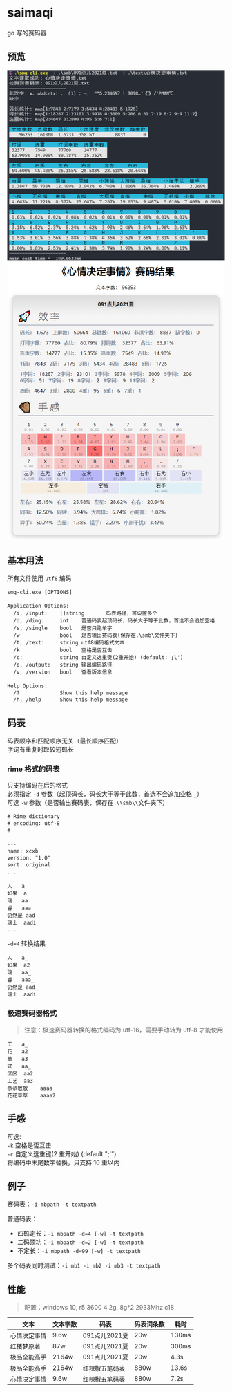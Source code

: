 # saimaqi

go 写的赛码器

## 预览

![](/assets/preview-cli.png)
![](/assets/preview-web.png)

## 基本用法

所有文件使用 `utf8` 编码

```shell
smq-cli.exe [OPTIONS]

Application Options:
  /i, /input:    []string       码表路径，可设置多个
  /d, /ding:     int    普通码表起顶码长，码长大于等于此数，首选不会追加空格
  /s, /single    bool   是否只跑单字
  /w             bool   是否输出赛码表(保存在.\smb\文件夹下)
  /t, /text:     string utf8编码格式文本
  /k             bool   空格是否互击
  /c:            string 自定义选重键(2重开始) (default: ;\')
  /o, /output:   string 输出编码路径
  /v, /version   bool   查看版本信息

Help Options:
  /?             Show this help message
  /h, /help      Show this help message
```

## 码表

码表顺序和匹配顺序无关（最长顺序匹配）  
字词有重复时取较短码长

### rime 格式的码表

只支持编码在后的格式  
必须指定 `-d` 参数（起顶码长，码长大于等于此数，首选不会追加空格 `_`）  
可选 `-w` 参数（是否输出赛码表，保存在`.\\smb\\`文件夹下）

```
# Rime dictionary
# encoding: utf-8
#

---
name: xcxb
version: "1.0"
sort: original
...

人	a
如果	a
瑞	aa
睿	aaa
仍然是	aad
瑞士	aadi
...
```

`-d=4` 转换结果

```
人	a_
如果	a2
瑞	aa_
睿	aaa_
仍然是	aad_
瑞士	aadi
```

### 极速赛码器格式

> 注意：极速赛码器转换的格式编码为 utf-16，需要手动转为 utf-8 才能使用

```
工	a_
花	a2
華	a3
式	aa_
区区	aa2
工艺	aa3
恭恭敬敬	aaaa
花花草草	aaaa2
```

## 手感

可选:  
`-k` 空格是否互击  
`-c` 自定义选重键(2 重开始) (default ";'")  
将编码中末尾数字替换，只支持 10 重以内

## 例子

赛码表：`-i mbpath -t textpath`

普通码表：

- 四码定长：`-i mbpath -d=4 [-w] -t textpath`
- 二码顶功：`-i mbpath -d=2 [-w] -t textpath`
- 不定长：`-i mbpath -d=99 [-w] -t textpath`

多个码表同时测试：`-i mb1 -i mb2 -i mb3 -t textpath`

## 性能

> 配置：windows 10, r5 3600 4.2g, 8g\*2 2933Mhz c18

| 文本         | 文本字数 | 码表             | 码表词条数 | 耗时  |
| ------------ | -------- | ---------------- | ---------- | ----- |
| 心情决定事情 | 9.6w     | 091点儿2021夏 | 20w        | 130ms |
| 红楼梦原著   | 87w      | 091点儿2021夏 | 20w        | 300ms |
| 极品全能高手 | 2164w    | 091点儿2021夏 | 20w        | 4.3s  |
| 极品全能高手 | 2164w    | 红辣椒五笔码表   | 880w       | 13.6s |
| 心情决定事情 | 9.6w     | 红辣椒五笔码表   | 880w       | 7.2s  |
